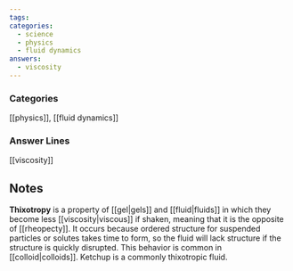 ```yaml
---
tags:
categories:
  - science
  - physics
  - fluid dynamics
answers:
  - viscosity
---
```

### Categories
[[physics]], [[fluid dynamics]]
### Answer Lines
[[viscosity]]
## Notes
**Thixotropy** is a property of [[gel|gels]] and [[fluid|fluids]] in which they become less [[viscosity|viscous]] if shaken, meaning that it is the opposite of [[rheopecty]]. It occurs because ordered structure for suspended particles or solutes takes time to form, so the fluid will lack structure if the structure is quickly disrupted. This behavior is common in [[colloid|colloids]]. Ketchup is a commonly thixotropic fluid.